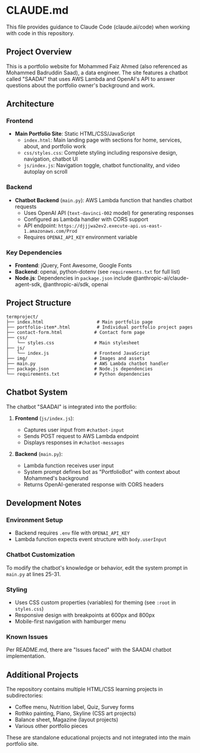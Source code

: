 # CLAUDE.md

This file provides guidance to Claude Code (claude.ai/code) when working with code in this repository.

## Project Overview

This is a portfolio website for Mohammed Faiz Ahmed (also referenced as Mohammed Badruddin Saad), a data engineer. The site features a chatbot called "SAADAI" that uses AWS Lambda and OpenAI's API to answer questions about the portfolio owner's background and work.

## Architecture

### Frontend
- **Main Portfolio Site**: Static HTML/CSS/JavaScript
  - `index.html`: Main landing page with sections for home, services, about, and portfolio work
  - `css/styles.css`: Complete styling including responsive design, navigation, chatbot UI
  - `js/index.js`: Navigation toggle, chatbot functionality, and video autoplay on scroll

### Backend
- **Chatbot Backend** (`main.py`): AWS Lambda function that handles chatbot requests
  - Uses OpenAI API (`text-davinci-002` model) for generating responses
  - Configured as Lambda handler with CORS support
  - API endpoint: `https://djjjwa2ev2.execute-api.us-east-1.amazonaws.com/Prod`
  - Requires `OPENAI_API_KEY` environment variable

### Key Dependencies
- **Frontend**: jQuery, Font Awesome, Google Fonts
- **Backend**: openai, python-dotenv (see `requirements.txt` for full list)
- **Node.js**: Dependencies in `package.json` include @anthropic-ai/claude-agent-sdk, @anthropic-ai/sdk, openai

## Project Structure

```
termproject/
├── index.html                    # Main portfolio page
├── portfolio-item*.html          # Individual portfolio project pages
├── contact-form.html            # Contact form page
├── css/
│   └── styles.css               # Main stylesheet
├── js/
│   └── index.js                 # Frontend JavaScript
├── img/                         # Images and assets
├── main.py                      # AWS Lambda chatbot handler
├── package.json                 # Node.js dependencies
└── requirements.txt             # Python dependencies
```

## Chatbot System

The chatbot "SAADAI" is integrated into the portfolio:

1. **Frontend** (`js/index.js`):
   - Captures user input from `#chatbot-input`
   - Sends POST request to AWS Lambda endpoint
   - Displays responses in `#chatbot-messages`

2. **Backend** (`main.py`):
   - Lambda function receives user input
   - System prompt defines bot as "PortfolioBot" with context about Mohammed's background
   - Returns OpenAI-generated response with CORS headers

## Development Notes

### Environment Setup
- Backend requires `.env` file with `OPENAI_API_KEY`
- Lambda function expects event structure with `body.userInput`

### Chatbot Customization
To modify the chatbot's knowledge or behavior, edit the system prompt in `main.py` at lines 25-31.

### Styling
- Uses CSS custom properties (variables) for theming (see `:root` in `styles.css`)
- Responsive design with breakpoints at 600px and 800px
- Mobile-first navigation with hamburger menu

### Known Issues
Per README.md, there are "Issues faced" with the SAADAI chatbot implementation.

## Additional Projects

The repository contains multiple HTML/CSS learning projects in subdirectories:
- Coffee menu, Nutrition label, Quiz, Survey forms
- Rothko painting, Piano, Skyline (CSS art projects)
- Balance sheet, Magazine (layout projects)
- Various other portfolio pieces

These are standalone educational projects and not integrated into the main portfolio site.
